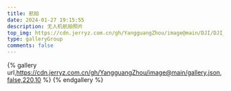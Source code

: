 ```yaml
---
title: 航拍
date: 2024-01-27 19:15:55
description: 无人机航拍照片
top_img: https://cdn.jerryz.com.cn/gh/YangguangZhou/image@main/DJI/DJI_20240127115925_0029_D-min.JPG
type: galleryGroup
comments: false
---
```


{% gallery url,https://cdn.jerryz.com.cn/gh/YangguangZhou/image@main/gallery.json,false,220,10 %}
{% endgallery %}